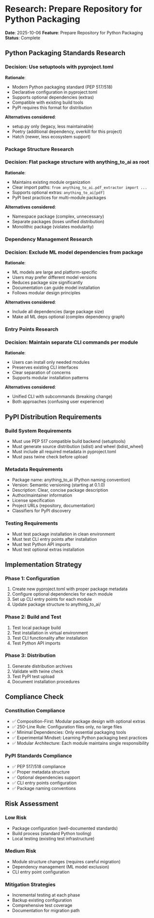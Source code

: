 # Research: Prepare Repository for Python Packaging

**Date**: 2025-10-06
**Feature**: Prepare Repository for Python Packaging
**Status**: Complete

## Python Packaging Standards Research

### Decision: Use setuptools with pyproject.toml

**Rationale**:

- Modern Python packaging standard (PEP 517/518)
- Declarative configuration in pyproject.toml
- Supports optional dependencies (extras)
- Compatible with existing build tools
- PyPI requires this format for distribution

**Alternatives considered**:

- setup.py only (legacy, less maintainable)
- Poetry (additional dependency, overkill for this project)
- Hatch (newer, less ecosystem support)

### Package Structure Research

### Decision: Flat package structure with anything_to_ai as root

**Rationale**:

- Maintains existing module organization
- Clear import paths: `from anything_to_ai.pdf_extractor import ...`
- Supports optional extras: `anything_to_ai[pdf]`
- PyPI best practices for multi-module packages

**Alternatives considered**:

- Namespace package (complex, unnecessary)
- Separate packages (loses unified distribution)
- Monolithic package (violates modularity)

### Dependency Management Research

### Decision: Exclude ML model dependencies from package

**Rationale**:

- ML models are large and platform-specific
- Users may prefer different model versions
- Reduces package size significantly
- Documentation can guide model installation
- Follows modular design principles

**Alternatives considered**:

- Include all dependencies (large package size)
- Make all ML deps optional (complex dependency graph)

### Entry Points Research

### Decision: Maintain separate CLI commands per module

**Rationale**:

- Users can install only needed modules
- Preserves existing CLI interfaces
- Clear separation of concerns
- Supports modular installation patterns

**Alternatives considered**:

- Unified CLI with subcommands (breaking change)
- Both approaches (confusing user experience)

## PyPI Distribution Requirements

### Build System Requirements

- Must use PEP 517 compatible build backend (setuptools)
- Must generate source distribution (sdist) and wheel (bdist_wheel)
- Must include all required metadata in pyproject.toml
- Must pass twine check before upload

### Metadata Requirements

- Package name: anything_to_ai (Python naming convention)
- Version: Semantic versioning (starting at 0.1.0)
- Description: Clear, concise package description
- Author/maintainer information
- License specification
- Project URLs (repository, documentation)
- Classifiers for PyPI discovery

### Testing Requirements

- Must test package installation in clean environment
- Must test CLI entry points after installation
- Must test Python API imports
- Must test optional extras installation

## Implementation Strategy

### Phase 1: Configuration

1. Create new pyproject.toml with proper package metadata
2. Configure optional dependencies for each module
3. Set up CLI entry points for each module
4. Update package structure to anything_to_ai/

### Phase 2: Build and Test

1. Test local package build
2. Test installation in virtual environment
3. Test CLI functionality after installation
4. Test Python API imports

### Phase 3: Distribution

1. Generate distribution archives
2. Validate with twine check
3. Test PyPI test upload
4. Document installation procedures

## Compliance Check

### Constitution Compliance

- ✅ Composition-First: Modular package design with optional extras
- ✅ 250-Line Rule: Configuration files only, no large files
- ✅ Minimal Dependencies: Only essential packaging tools
- ✅ Experimental Mindset: Learning Python packaging best practices
- ✅ Modular Architecture: Each module maintains single responsibility

### PyPI Standards Compliance

- ✅ PEP 517/518 compliance
- ✅ Proper metadata structure
- ✅ Optional dependencies support
- ✅ CLI entry points configuration
- ✅ Package naming conventions

## Risk Assessment

### Low Risk

- Package configuration (well-documented standards)
- Build process (standard Python tooling)
- Local testing (existing test infrastructure)

### Medium Risk

- Module structure changes (requires careful migration)
- Dependency management (ML model exclusion)
- CLI entry point configuration

### Mitigation Strategies

- Incremental testing at each phase
- Backup existing configuration
- Comprehensive test coverage
- Documentation for migration path
